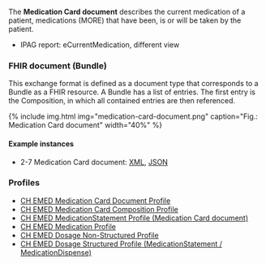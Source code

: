 The **Medication Card document** describes the current medication of a patient, medications (MORE) that have been, is or will be taken by the patient.
    
* IPAG report: eCurrentMedication, different view


### FHIR document (Bundle)
This exchange format is defined as a document type that corresponds to a Bundle as a FHIR resource. A Bundle has a list of entries. The first entry is the Composition, in which all contained entries are then referenced.
    
{% include img.html img="medication-card-document.png" caption="Fig.: Medication Card document" width="40%" %}

#### Example instances
* 2-7 Medication Card document: [XML](Bundle-2-7-MedicationCard.xml.html), [JSON](Bundle-2-7-MedicationCard.json.html)

### Profiles
* [CH EMED Medication Card Document Profile](StructureDefinition-ch-emed-document-medicationcard.html)
* [CH EMED Medication Card Composition Profile](StructureDefinition-ch-emed-composition-medicationcard.html)
* [CH EMED MedicationStatement Profile (Medication Card document)](StructureDefinition-ch-emed-medicationstatement-card.html)
* [CH EMED Medication Profile](StructureDefinition-ch-emed-medication.html)
* [CH EMED Dosage Non-Structured Profile](StructureDefinition-ch-emed-dosage-nonstructured.html)
* [CH EMED Dosage Structured Profile (MedicationStatement / MedicationDispense)](StructureDefinition-ch-emed-dosage-structured.html)
